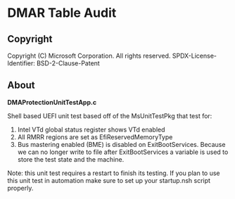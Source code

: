 # DMAR Table Audit

## Copyright

Copyright (C) Microsoft Corporation. All rights reserved.
SPDX-License-Identifier: BSD-2-Clause-Patent

## About

**DMAProtectionUnitTestApp.c**

Shell based UEFI unit test based off of the MsUnitTestPkg that test for:
1.  Intel VTd global status register shows VTd enabled
2.  All RMRR regions are set as EfiReservedMemoryType
3.  Bus mastering enabled (BME) is disabled on ExitBootServices. Because we can no longer write to file after ExitBootServices a variable is used to store the test state and the machine.

Note: this unit test requires a restart to finish its testing. If you plan to use this unit test in automation make sure to set up your startup.nsh script properly.
